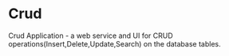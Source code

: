 # Crud
Crud Application - a web service and UI for CRUD operations(Insert,Delete,Update,Search) on the database tables. 
